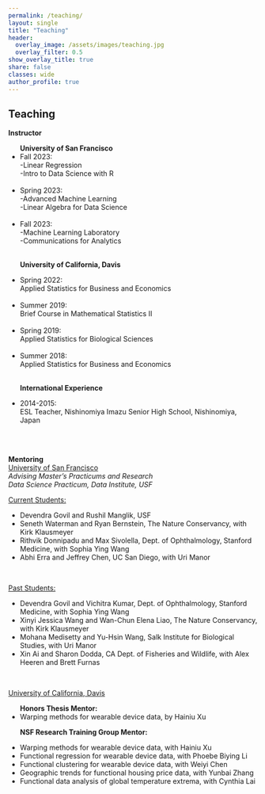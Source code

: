 ```yaml
---
permalink: /teaching/
layout: single
title: "Teaching"
header:
  overlay_image: /assets/images/teaching.jpg
  overlay_filter: 0.5
show_overlay_title: true
share: false
classes: wide
author_profile: true  
---
```



Teaching
---------------
__Instructor__

<ul>
<b>University of San Francisco </b>
<li> Fall 2023: <br/>
-Linear Regression<br/>
-Intro to Data Science with R
</li> <br/>


<li> Spring 2023: <br/>
-Advanced Machine Learning<br/>
-Linear Algebra for Data Science
</li> <br/>

<li> Fall 2023:<br/>
-Machine Learning Laboratory<br/>
-Communications for Analytics
</li> <br/>

<b>University of California, Davis</b>

<li> Spring 2022: <br/>
Applied Statistics for Business and Economics
</li> <br/>

<li> Summer 2019: <br/>
Brief Course in Mathematical Statistics II
</li> <br/>

<li> Spring 2019: <br/>
Applied Statistics for Biological Sciences
</li> <br/>

<li> Summer 2018: <br/>
Applied Statistics for Business and Economics
</li> <br/>

<b>International Experience</b>

<li> 2014-2015: <br/>
ESL Teacher, Nishinomiya Imazu Senior High School, Nishinomiya, Japan
</li> <br/>

</ul> <br/>




__Mentoring__<br/>
<u>University of San Francisco</u> <br/>
<em>Advising Master’s Practicums and Research</em><br/>
<em>Data Science Practicum, Data Institute, USF </em><br/>

<u>Current Students:</u><br/>
<ul>
<li>  Devendra Govil and Rushil Manglik, USF </li>
<li>  Seneth Waterman and Ryan Bernstein, The Nature Conservancy, with Kirk Klausmeyer </li>
<li>  Rithvik Donnipadu and Max Sivolella, Dept. of Ophthalmology, Stanford Medicine, with Sophia Ying Wang </li>
<li> 
 Abhi Erra and Jeffrey Chen, UC San Diego, with Uri Manor </li>
</ul> <br/>

<u>Past Students:</u><br/>
<ul>
<li>  Devendra Govil and Vichitra Kumar, Dept. of Ophthalmology, Stanford Medicine, with Sophia Ying Wang </li>
<li>  Xinyi Jessica Wang and Wan-Chun Elena Liao, The Nature Conservancy, with Kirk Klausmeyer </li>
<li> 
 Mohana Medisetty and Yu-Hsin Wang, Salk Institute for Biological Studies, with Uri Manor </li>
<li>  Xin Ai and Sharon Dodda, CA Dept. of Fisheries and Wildlife,
with Alex Heeren and Brett Furnas </li>
</ul> <br/>


<u>University of California, Davis</u> <br/>

<ul>
  <b>Honors Thesis Mentor:</b>
<li> Warping methods for wearable device data, by Hainiu Xu</li>

<b>NSF Research Training Group Mentor:</b>
<li>  Warping methods for wearable device data, with Hainiu Xu</li>
<li>  Functional regression for wearable device data, with Phoebe Biying Li</li>
<li>  Functional clustering for wearable device data, with Weiyi Chen</li>
<li>  Geographic trends for functional housing price data, with Yunbai Zhang</li>
<li> Functional data analysis of global temperature extrema, with Cynthia Lai</li>
</ul> <br/>

